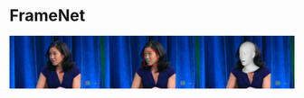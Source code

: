 # FrameNet
[![Watch the video](https://github.com/banana1024/FrameNet/blob/main/0000.png)](https://github.com/banana1024/FrameNet/blob/main/test1.mp4)
